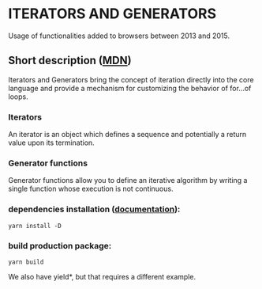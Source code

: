 # ITERATORS AND GENERATORS

Usage of functionalities added to browsers between 2013 and 2015.

## Short description ([MDN](https://developer.mozilla.org/en-US/docs/Web/JavaScript/Guide/Iterators_and_generators))

Iterators and Generators bring the concept of iteration directly into the core language and provide a mechanism for customizing the behavior of for...of loops.

### Iterators

An iterator is an object which defines a sequence and potentially a return value upon its termination.

### Generator functions

Generator functions allow you to define an iterative algorithm by writing a single function whose execution is not continuous.

### dependencies installation ([documentation](https://yarnpkg.com/cli/install)):

    yarn install -D

### build production package:

    yarn build

We also have yield\*, but that requires a different example.
